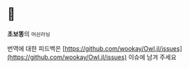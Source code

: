 # 🦉

**초보똥**의 `머싄러닁`

번역에 대한 피드백은 [https://github.com/wookay/Owl.jl/issues](https://github.com/wookay/Owl.jl/issues) 이슈에 남겨 주세요
